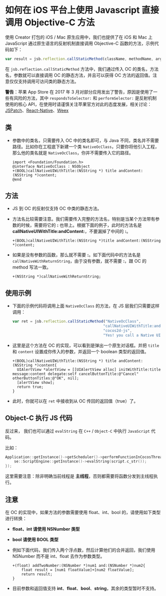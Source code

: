 # 如何在 iOS 平台上使用 Javascript 直接调用 Objective-C 方法

使用 Creator 打包的 iOS / Mac 原生应用中，我们也提供了在 iOS 和 Mac 上 JavaScript 通过原生语言的反射机制直接调用 Objective-C 函数的方法，示例代码如下：

```js
var result = jsb.reflection.callStaticMethod(className, methodName, arg1, arg2, .....);
```

在 `jsb.reflection.callStaticMethod` 方法中，我们通过传入 OC 的类名，方法名，参数就可以直接调用 OC 的静态方法，并且可以获得 OC 方法的返回值。注意仅仅支持调用可访问类的静态方法。

**警告**：苹果 App Store 在 2017 年 3 月对部分应用发出了警告，原因是使用了一些有风险的方法，其中 `respondsToSelector:` 和 `performSelector:` 是反射机制使用的核心 API，在使用时请谨慎关注苹果官方对此的态度发展，相关讨论：[JSPatch](https://github.com/bang590/JSPatch/issues/746)、[React-Native](https://github.com/facebook/react-native/issues/12778)、[Weex](https://github.com/alibaba/weex/issues/2875)

## 类

- 参数中的类名，只需要传入 OC 中的类名即可，与 Java 不同，类名并不需要路径。比如你在工程底下新建一个类 `NativeOcClass`，只要你将他引入工程，那么他的类名就是 `NativeOcClass`，你并不需要传入它的路径。

  ```
  import <Foundation/Foundation.h>
  @interface NativeOcClass : NSObject
  +(BOOL)callNativeUIWithTitle:(NSString *) title andContent:(NSString *)content;
  @end
  ```

## 方法

- JS 到 OC 的反射仅支持 OC 中类的静态方法。
- 方法名比较需要注意。我们需要传入完整的方法名，特别是当某个方法带有参数的时候，需要将它的 **:** 也带上。根据下面的例子，此时的方法名是 **callNativeUIWithTitle:andContent:**，不要漏掉了中间的 **:**。

  ```
  +(BOOL)callNativeUIWithTitle:(NSString *)title andContent:(NSString *)content;
  ```

- 如果是没有参数的函数，那么就不需要 **:**。如下面代码中的方法名是 `callNativeWithReturnString`，由于没有参数，就不需要 **:**，跟 OC 的 method 写法一致。

  ```
  +(NSString *)callNativeWithReturnString;
  ```

## 使用示例

- 下面的示例代码将调用上面 `NativeOcClass` 的方法，在 JS 层我们只需要这样调用：

  ```js
  var ret = jsb.reflection.callStaticMethod("NativeOcClass",
                                           "callNativeUIWithTitle:andContent:",
                                           "cocos2d-js",
                                           "Yes! you call a Native UI from Reflection");
  ```

- 这里是这个方法在 OC 的实现，可以看到是弹出一个原生对话框。并把 `title` 和 `content` 设置成你传入的参数，并返回一个 boolean 类型的返回值。

  ```
  +(BOOL)callNativeUIWithTitle:(NSString *) title andContent:(NSString *)content{
    UIAlertView *alertView = [[UIAlertView alloc] initWithTitle:title message:content delegate:self cancelButtonTitle:@"Cancel" otherButtonTitles:@"OK", nil];
    [alertView show];
    return true;
  }
  ```

- 此时，你就可以在 `ret` 中接收到从 OC 传回的返回值（true）了。

## Object-C 执行 JS 代码

反过来， 我们也可以通过 `evalString` 在 `C++` / `Object-C` 中执行 `JavaScript` 代码。 

比如：

```c++
Application::getInstance()->getScheduler()->performFunctionInCocosThread([=](){
    se::ScriptEngine::getInstance()->evalString(script.c_str());
});
``` 

这里需要注意：除非明确当前线程是 **主线程**，否则都需要将函数分发到主线程执行。

## 注意

在 OC 的实现中，如果方法的参数需要使用 float、int、bool 的，请使用如下类型进行转换：

- **float、int 请使用 NSNumber 类型**
- **bool 请使用 BOOL 类型**
- 例如下面代码，我们传入两个浮点数，然后计算他们的合并返回，我们使用 NSNumber 而不是 int、float 去作为参数类型。

  ```
  +(float) addTwoNumber:(NSNumber *)num1 and:(NSNumber *)num2{
      float result = [num1 floatValue]+[num2 floatValue];
      return result;
  }
  ```

- 目前参数和返回值支持 **int**、**float**、**bool**、**string**，其余的类型暂时不支持。
